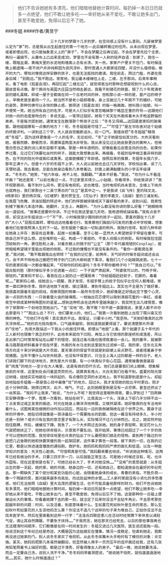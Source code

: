 > 他们不告诉她她有多漂亮，他们暗暗地替她计算时间，每扔掉一本旧日历就多一点绝望，他们不敢让她多吃——幸好她从来不爱吃，不敢让她多出门，甚至不敢爱她，免得以后忘不了她。

###冬姐
####作者/黄昱宁

						三十几岁的梦跟十几岁的梦，在空间感上没有什么差别。凡是被梦里认定为“家”的，总是我从出生起居住的第一个地方——此后辗转搬过的住所，从未出现在梦里，或者即便出现，也只是抽象意义上的“房子”，不会在梦醒之后再记起，不会在梦里先拉个全景，再扫一遍细节，从幕布上凸出来变成3D，梦里也不会有第一人称的轻声自语：到家了。我住一楼，既暗且潮，黄梅天里的水泥地和墙面上总有水渍。天一热，家家户户便关不住门，有时候连晚上都虚掩——夜不闭户并非纯粹因为民风淳朴，那时普通人大都家徒四壁，并没什么值得偷。敞开的大门，哪怕对像我这样安静的孩子，也是无法抵挡的邀请。我往前走，跨过门槛，外婆在我身后喊：“别跑远。”我不跑远。常常地，我沿着木楼梯往上走，二楼，左手那间。后来年事稍长，看了电影《孤星血泪》，再回忆起“二楼左边”，就觉得我当时那种总想窥视到什么的心态，跟皮普有点像。那个房间与英国大庄园当然相去甚远，我看不到镂花的铁窗、搁了几十年爬满老鼠的婚礼蛋糕，抑或一屋子全都拨在同一个古老时间的钟，但和那小说一样的是，窗户边的椅子上，早晚老是坐着同一个人。她当然不是老小姐郝薇香，身上没披过几十年脱不下的婚纱，可她的姿势，那种仿佛可以永恒的静止感，嵌得进《孤星血泪》的每一格画面。她叫我小姑娘，叫一声便笑一笑。她当然有自己的名字，可是大人们似乎有意忽略掉那个略显庄重的符号——这跟他们对她一向的态度是吻合的：多说无益，一笔带过就好。她有个天天在外面挥着木头手枪追野猫的弟弟，于是每次提到她，通常发生在数落那个熊孩子之后：“冬冬又闯祸……这回是窦家妈的玻璃窗。跟他姐姐哪有一点像的地方？！呃，冬冬姐姐是可惜了……”“可惜了”是左邻右舍对这个姑娘的终极评判。一讲到这三个字，大人就自觉截断话头，叹一口气。我擅自把“冬冬姐姐”精简成“冬姐”，因为这样更像是一个人的名字。无论如何，“冬”之于她是恰如其分的。大热天看到她，瘦极而静，静极而凉，周遭降温两度决非夸张。我从来没见过比她皮肤更白的黄种人，但用雪白苍白之类的词儿来形容都不准确。那是一种半透明的、好像能看见血管走向的白色，如果你养过蚕，见过它们快要吐丝时的样子，就能大致想象出来。再细看，冬姐的指甲根泛着异样的颜色，在不同的阳光中或紫红或青黑。这面貌模糊了年龄感。按照后来的推算，冬姐年长我六岁，那年正满十六。但是十六岁的冬姐不上学。大人说以前她也去过几天学校，学校怕出事，读了几天便劝退。我去看她，总能在她身边看到几本卷着边、封面上画满骷髅头的小学五年级课本。“冬冬的，”她笑，“他六年级，用不上啦，我翻翻。”“课本不好看，”我说，“你为什么不看连环画？”她还是笑：“以前也看过一点，不过家里买得少……小姑娘，你看得多，你给我讲讲？”我环视那房间，看不到什么闲书，更没有电视机。这也难怪，当时电视机尚未普及，全楼上下统共也就两台，我们家那台十二英寸黑白的“日立”是其中之一。于是我讲《岳飞传》里的陆文龙，《杨家将》里的杨宗保，《红楼梦》里的贾宝玉，《花仙子》里的李嘉文，《血疑》里的三浦友和。在我眉飞色舞、添油加醋的转述中，他们的样貌被拼接成天下最好看的男子。说到兴起，我索性到楼下搬来几本连环画。她翻开，又合上，再翻开。“为什么都没有你讲的那么好看？”她眼梢弯出一道弧线，“故事还是要听你讲。不过书在我这里留几天吧，我用透明纸描描看。”我有点舍不得，却没法对冬姐说出一个“不”字。小时候我很少跟同龄的孩子一起玩，更喜欢跟在十几岁的“大小人”屁股后面转，哪怕远远地看着也行。我羡慕他们胸前闪闪发亮的重点中学校徽，想象着他们在替我预演人生的下一站。但冬姐是个偏出一切轨道的例外。我隐约觉得，有好几种年龄在她身上并存：面容尚且青春，起居一如垂暮，至于心智——显然大人希望她安于停留在童年，可她自己并不这么想。这些堆积在一起，构成一个美丽的、不食人间烟火的侧影。有时候我拉住圆顶蚊帐的一角，裹住脸和上身，对着衣橱上的镜子扮“公主”（那个年代最简陋的Cosplay），居然暗暗希望镜子里能出现她的侧影。不过我的慷慨也不是没有条件的。“看你一直都窝在家里，”我问她，“敢不敢跟我出去转转？”在我的记忆里，前两年，天气好的时候冬姐间或还会出门，会不声不响地自己搬把竹椅子到门口的大柳树底下乘凉，看我们几个小姑娘跳皮筋。七十一号的窦家妈每一次都会嚷起来，“哎呀你妈妈知道吗？冬冬不帮你搬椅子吗？”“我自己可以，”冬姐白皙的脸（那时候似乎多少还透着一点红）一下子就严肃起来，“阿婆我可以的，竹椅子呀，很轻的。”窦家妈不甘心，看我在边上就扔过一把蒲扇来：“你给姐姐赶赶蚊子，花脚的，毒着呢……”窦家妈心细，经她这么一提醒，我才发现，冬姐手臂上的蚊子包似乎比任何人都难褪，常常一直红肿到冬季。我听话地放下皮筋，接过蒲扇，凑到冬姐边上。其实也不全是为了做好事，我很喜欢跟着冬姐的视线，观察周围的物事——虽然书念得少，她却像是正好借此空下整个心灵，装一点别的东西：一只装着萤火虫的玻璃瓶，一枝抽出花芯便可以吸到清甜花蜜的一串红，或者夜空中排成某种特殊图形的星星……想到这种机会在这两年里越来越少，我突然生出几缕恨意，像中了邪那样一个劲地忽悠她出门。“去‘坟地’吧，敢不敢？你不是一直跟我说，家里人都不许你去那里吗？”“跑这么远？不行，他们要发火的，他们……”我第一次看到她脸上出现了既兴奋又恐惧的神色。“可他们不在啊！其实真的不远。我保证，只要半小时。”我坚持。“天倒好像真的比昨天凉快呢……”她的目光投向窗外，口气越来越软。我知道我就要得逞了。要说清楚那片所谓的“坟地”，先得大致描述一下我从小的居住环境。即便从“地貌”上看，那个始建于五十年代的工人新村也很像个真正的村子。此地本来就向下凹陷，再加上与它依傍的那座桥形成落差，所以走出家门口时常常有站在山脚下的错觉，就连过条马路也值得我激动一会儿。我的童年，就被那条马路那座桥斜着身子揽在怀里，外面的车水马龙到这里就先过滤掉一层。我的家，往东北五角场方向走十来分钟就是大片农田，夏天乘凉的保留节目就是到田埂上采点野花，或者捂着鼻子参观猪圈。当年不懂什么叫世外桃源，也没有环保意识，只当全上海人过的都是一样的日子。老人们讲我们脚下的这块地方，原先是大片坟墓，有一小块类似于街心花园，通常被看做是最容易“闹鬼”的地方——至少在大人嘴里，这是有效的恐吓方式。他们总是要我们闭上眼睛，想象解放前的半夜，这里到处会闪着蓝荧荧的光。就算真有鬼火，大白天我们也看不到。盛夏的阳光穿过树缝，结结实实地砸在一块拱起的、有点像防空洞的水泥地上。我不知道那到底是什么，却起劲地指给冬姐看——那是我心目中最像“坟”的地方。回过头，我才发现她的脸比平时更白。刚才这十分钟的路，她停过两次，出汗，喘气。不过，此刻她眼里倒是没有一点恐惧，甚至还挤出了一丝笑容。“我妈不让我来，”她说，“为什么不呢？我觉得这里眼熟得很，要么梦到过？”四周确实安静得像一个梦。我第一次看到，她站在树下，比我高出一个头，浑身上下却几乎分辨不出一丁点发育过或正发育的痕迹。时光在她身上懒洋洋地伸展，又倏然凝滞。她好像真的在专注地听着什么，试图用某些细微的动作加以回应，而站在一边的我倒被隔绝在这个世界之外。置身于这样的环境中，她贴切得就像是一首诗最后一个需要拖长的韵脚。但这一幕没有持续多久，半小时还是一刻钟？或许只有在我的意念里才有那么长，实际情况不过几分钟而已。总之，她突然开始抱住胳膊，然后，缓缓往下蹲。我急了，一个大步跨过去扶她。她的身子真轻啊，我没花什么力气就把她扶正了，但她在拼命摇头，示意我不要乱动。我开始哭，事情已经超过了一个十岁的孩子可以控制的范围，我觉得坟地里也许真的钻出了什么要把我们掳走的怪物。直到两个路过的邻居把几近昏厥的她和快要哭傻的我一起架回家，这件事才算告一段落。接下来的一切，在我的记忆里，都是以快进速度播放的通俗剧。救护车。她妈妈和我妈妈严肃的面孔和低语。以及一种医学知识的普及：先天性心脏病。“可惜啊真是可惜，”我妈翻来覆去地说，“听说她这种情况，这两年已经有根治的手术，只要三四岁开一刀，以后就能正常生活。可是她小时候还没有，呃，也许外国有。现在这里倒是也有了，可她已经长大了，手术对她没用……”“没用”的意思就是：从冬姐出生的那一天起，她的家，她的邻居，她身边的一切，还有她自己，都知道她会在最好的年纪死去。那一颗缺失了某个部分和某些功能的心脏，会随着她身体的成长、青春的来临，不胜负荷——像一个残破的泵，面对越来越多向高处、向远处延伸的水管……工人新村家庭没有小资化的多愁善感，他们无法按照《血疑》里大岛茂的逻辑生活，也不可能具备他那样的财力。他们不告诉她她有多漂亮，他们暗暗地替她计算时间，每扔掉一本旧日历就多一点绝望，他们不敢让她多吃——幸好她从来不爱吃，不敢让她多出门，甚至不敢爱她，免得以后忘不了她。这是那种你一旦碰上便被迫长大的事情。你看着她蹲下去的那一刻，就注定了后来你没法不去钻牛角尖，不去思考那些超越年龄的问题：时间，以及活着，到底意味着什么。生如夏花死如秋叶是生命的常态，那么生如秋叶死如夏花的人生该他妈怎么算？你没法不造几个这样的句子来为难自己，正如你没法不去找本医学书，然后在里面看到这样一行字：“法洛氏四联症患儿在活动时经常蹲下来休息以减轻气促，请让其自然蹲踞，不要急于扶持……”于我而言，她在那天已经死去，以后的那些事我再也无法理清时间顺序，它们都像是在同一时间发生的：冬姐又进过几次医院，医生说还能拖一段。他说活到这个年纪已经是奇迹，大概是因为这姑娘实在懂事。情况一度稳定，但直到她走，我都再没进过她家的门。别人说冬冬家买了电视机，从此冬冬挥舞木头手枪时有了模仿的对象：许文强。某天，她妈妈把那几本虽然被翻旧，但显然被人用手一页页压平的连环画还给我，还有几张用铅笔照着书上描好的图。都是过于清秀，好看得像女人的男子。“最后一晚，她说她要洗澡，而且一定要自己洗，说别人洗不干净。”冬冬妈妈带着哭腔说，“她说她不怕死，就怕邋邋遢遢地死……其实，她什么时候邋遢过？”			  		